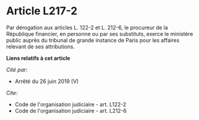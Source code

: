 # Article L217-2

Par dérogation aux articles L. 122-2 et L. 212-6, le procureur de la République financier, en personne ou par ses substituts,
exerce le ministère public auprès du tribunal de grande instance de Paris pour les affaires relevant de ses attributions.

**Liens relatifs à cet article**

_Cité par_:

  - Arrêté du 26 juin 2019 (V)

_Cite_:

  - Code de l'organisation judiciaire - art. L122-2
  - Code de l'organisation judiciaire - art. L212-6
